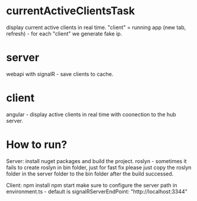 # currentActiveClientsTask

display current active clients in real time.
"client" = running app (new tab, refresh) - for each "client" we generate fake ip.

# server
webapi with signalR - save clients to cache.

# client
angular - display active clients in real time with coonection to the hub server.

# How to run?
Server: 
install nuget packages and build the project.
roslyn - sometimes it fails to create roslyn in bin folder, just for fast fix please just copy the roslyn folder in the server folder to the bin folder after the build successed.

Client:
npm install
npm start
make sure to configure the server path in environment.ts - default is signalRServerEndPoint: "http://localhost:3344"

